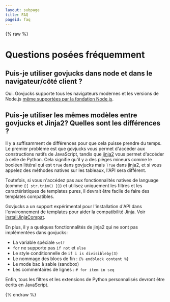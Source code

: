 ```yaml
---
layout: subpage
title: FAQ
pageid: faq
---
```

{% raw %}

# Questions posées fréquemment

## Puis-je utiliser govjucks dans node et dans le navigateur/côté client ?

Oui. Govjucks supporte tous les navigateurs modernes et les versions de Node.js
[même supportées par la fondation Node.js](https://github.com/nodejs/Release#release-schedule1).

## Puis-je utiliser les mêmes modèles entre govjucks et Jinja2? Quelles sont les différences ?

Il y a suffisamment de différences pour que cela puisse prendre du temps.
Le premier problème est que govjucks vous permet d'accéder aux constructions natifs de
JavaScript, tandis que [jinja2](http://jinja.pocoo.org/) vous permet d'accéder à celle de
Python. Cela signifie qu'il y a des pièges mineurs comme le booléen littéral
qui est `true` dans govjucks mais `True` dans jinja2, et si vous appelez des
méthodes natives sur les tableaux, l'API sera différent.

Toutefois, si vous n'accédez pas aux fonctionnalités natives de language (comme `{{ str.trim() }}`)
et utilisez uniquement les filtres et les caractéristiques de templates
pures, il devrait être facile de faire des templates compatibles.

Govjucks a un support expérimental pour l'installation d'API dans l'environnement
de templates pour aider la compatibilité Jinja. Voir
[installJinjaCompat](api.html#installjinjacompat).

En plus, il y a quelques fonctionnalités de jinja2 qui ne sont pas implémentées dans govjucks:

* La variable spéciale `self`
* `for` ne supporte pas `if not` et `else`
* Le style conditionnelle de `if i is divisibleby(3)`
* Le nommage des blocs de fin : `{% endblock content %}`
* Le mode bac à sable (sandbox)
* Les commentaires de lignes : `# for item in seq`

Enfin, tous les filtres et les extensions de Python personnalisés devront être écrits en JavaScript.

{% endraw %}

